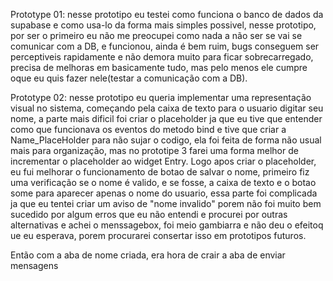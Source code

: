 Prototype 01:
nesse prototipo eu testei como funciona o banco de dados da supabase e como usa-lo da forma mais simples possivel, nesse prototipo, por ser o primeiro eu não me preocupei como nada a não ser se vai se comunicar com a DB, e funcionou, ainda é bem ruim, bugs conseguem ser perceptiveis rapidamente e não demora muito para ficar sobrecarregado, precisa de melhoras em basicamente tudo, mas pelo menos ele cumpre oque eu quis fazer nele(testar a comunicação com a DB).

Prototype 02:
nesse prototipo eu queria implementar uma representação visual no sistema, começando pela caixa de texto para o usuario digitar seu nome, a parte mais dificil foi criar o placeholder ja que eu tive que entender como que funcionava os eventos do metodo bind e tive que criar a Name_PlaceHolder para não sujar o codigo, ela foi feita de forma não usual mais para organização, mas no prototipe 3 farei uma forma melhor de incrementar o placeholder ao widget Entry.
Logo apos criar o placeholder, eu fui melhorar o funcionamento de botao de salvar o nome, primeiro fiz uma verificação se o nome é valido, e se fosse, a caixa de texto e o botao some para aparecer apenas o nome do usuario, essa parte foi complicada ja que eu tentei criar um aviso de "nome invalido" porem não foi muito bem sucedido por algum erros que eu não entendi e procurei por outras alternativas e achei o menssagebox, foi meio gambiarra e não deu o efeitoq ue eu esperava, porem procurarei consertar isso em prototipos futuros.

Então com a aba de nome criada, era hora de crair a aba de enviar mensagens
